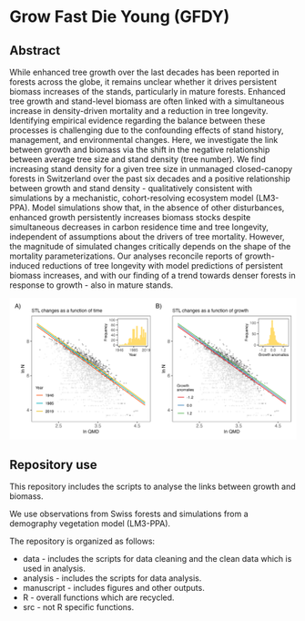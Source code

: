 # Grow Fast Die Young (GFDY)

## Abstract

While enhanced tree growth over the last decades has been reported in forests across the globe, it remains unclear whether it drives persistent biomass increases of the stands, particularly in mature forests. Enhanced tree growth and stand-level biomass are often linked with a simultaneous increase in density-driven mortality and a reduction in tree longevity. Identifying empirical evidence regarding the balance between these processes is challenging due to the confounding effects of stand history, management, and environmental changes. Here, we investigate the link between growth and biomass via the shift in the negative relationship between average tree size and stand density (tree number). We find increasing stand density for a given tree size in unmanaged closed-canopy forests in Switzerland over the past six decades and a positive relationship between growth and stand density - qualitatively consistent with simulations by a mechanistic, cohort-resolving ecosystem model (LM3-PPA). Model simulations show that, in the absence of other disturbances, enhanced growth persistently increases biomass stocks despite simultaneous decreases in carbon residence time and tree longevity, independent of assumptions about the drivers of tree mortality. However, the magnitude of simulated changes critically depends on the shape of the mortality parameterizations. Our analyses reconcile reports of growth-induced reductions of tree longevity with model predictions of persistent biomass increases, and with our finding of a trend towards denser forests in response to growth - also in mature stands. 

![](https://github.com/computationales/GFDY/raw/master/manuscript/figures/fig_1.png)

## Repository use

This repository includes the scripts to analyse the links between growth and biomass.

We use observations from Swiss forests and simulations from a demography vegetation model (LM3-PPA).

The repository is organized as follows:
- data - includes the scripts for data cleaning and the clean data which is used in analysis.
- analysis - includes the scripts for data analysis.
- manuscript - includes figures and other outputs.
- R - overall functions which are recycled.
- src - not R specific functions.
